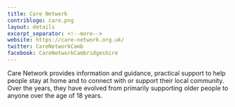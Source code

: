 ```yaml
---
title: Care Network
contriblogo: care.png
layout: details
excerpt_separator: <!--more-->
website: https://care-network.org.uk/
twitter: CareNetworkCamb
facebook: CareNetworkCambridgeshire
---
```

Care Network provides information and guidance, practical support to help people stay at home and to connect with or support their local community. Over the years, they have evolved from primarily supporting older people to anyone over the age of 18 years.
<!--more-->